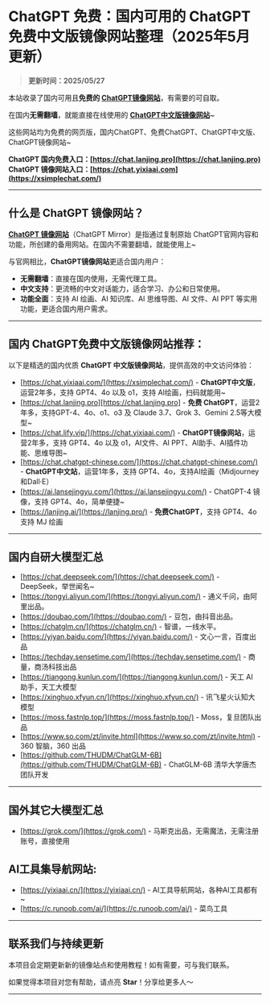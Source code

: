 # ChatGPT 免费：国内可用的 ChatGPT免费中文版镜像网站整理（2025年5月更新）

> **更新时间：2025/05/27**            

本站收录了国内可用且**免费的 [ChatGPT镜像网站](https://chat.lanjing.pro)**，有需要的可自取。

在国内**无需翻墙**，就能直接在线使用的 [**ChatGPT中文版镜像网站**](https://chat.lanjing.pro)~

这些网站均为免费的网页版，国内ChatGPT、免费ChatGPT、ChatGPT中文版、ChatGPT镜像网站~ 

**ChatGPT 国内免费入口：[https://chat.lanjing.pro](https://chat.lanjing.pro)**   
**ChatGPT 镜像网站入口：[https://chat.yixiaai.com](https://xsimplechat.com/)**   

---

## 什么是 ChatGPT 镜像网站？

**[ChatGPT 镜像网站](https://chat.lanjing.pro)**（ChatGPT Mirror）是指通过复制原始 ChatGPT官网内容和功能，所创建的备用网站。在国内不需要翻墙，就能使用上~

与官网相比，**ChatGPT镜像网站**更适合国内用户：

- **无需翻墙**：直接在国内使用，无需代理工具。
- **中文支持**：更流畅的中文对话能力，适合学习、办公和日常使用。
- **功能全面**：支持 AI 绘画、AI 知识库、AI 思维导图、AI 文件、AI PPT 等实用功能，更适合国内用户需求。

---

## 国内 ChatGPT免费中文版镜像网站推荐：

以下是精选的国内优质 **ChatGPT 中文版镜像网站**，提供高效的中文访问体验：
- [https://chat.yixiaai.com/](https://xsimplechat.com/) - **ChatGPT中文版**，运营2年多，支持 GPT4、4o 以及 o1，支持 AI绘画，扫码就能用~
- [https://chat.lanjing.pro][https://chat.lanjing.pro] - **免费 ChatGPT**，运营2年多，支持GPT-4、4o、o1、o3 及 Claude 3.7、Grok 3、Gemini 2.5等大模型~
- [https://chat.lify.vip/](https://chat.yixiaai.com/) - **ChatGPT镜像网站**，运营2年多，支持 GPT4、4o 以及 o1，AI文件、AI PPT、AI助手、AI插件功能、思维导图~
- [https://chat.chatgpt-chinese.com/](https://chat.chatgpt-chinese.com/) - **ChatGPT中文站**，运营1年多，支持 GPT4、4o，支持AI绘画（Midjourney和Dall·E）
- [https://ai.lansejingyu.com/](https://ai.lansejingyu.com/) - ChatGPT-4 镜像，支持 GPT4、4o，简单便捷~
- [https://lanjing.ai/](https://lanjing.pro/) - **免费ChatGPT**，支持 GPT4、4o 支持 MJ 绘画

---

## 国内自研大模型汇总

- [https://chat.deepseek.com/](https://chat.deepseek.com/) - DeepSeek，举世闻名~
- [https://tongyi.aliyun.com/](https://tongyi.aliyun.com/) - 通义千问，由阿里出品。
- [https://doubao.com/](https://doubao.com/) - 豆包，由抖音出品。
- [https://chatglm.cn/](https://chatglm.cn/) - 智谱，一线水平。
- [https://yiyan.baidu.com/](https://yiyan.baidu.com/) - 文心一言，百度出品
- [https://techday.sensetime.com/](https://techday.sensetime.com/) - 商量，商汤科技出品
- [https://tiangong.kunlun.com/](https://tiangong.kunlun.com/) - 天工 AI 助手，天工大模型
- [https://xinghuo.xfyun.cn/](https://xinghuo.xfyun.cn/) - 讯飞星火认知大模型
- [https://moss.fastnlp.top/](https://moss.fastnlp.top/) - Moss，复旦团队出品
- [https://www.so.com/zt/invite.html](https://www.so.com/zt/invite.html) - 360 智脑，360 出品
- [https://github.com/THUDM/ChatGLM-6B](https://github.com/THUDM/ChatGLM-6B) - ChatGLM-6B 清华大学唐杰团队开发

---

## 国外其它大模型汇总

- [https://grok.com/](https://grok.com/) - 马斯克出品，无需魔法，无需注册账号，直接使用

## AI工具集导航网站:

- [https://yixiaai.cn/](https://yixiaai.cn/) - AI工具导航网站，各种AI工具都有~
- [https://c.runoob.com/ai/](https://c.runoob.com/ai/) - 菜鸟工具

---

## 联系我们与持续更新

本项目会定期更新新的镜像站点和使用教程！如有需要，可与我们联系。

如果觉得本项目对您有帮助，请点亮 **Star**！分享给更多人～

---
